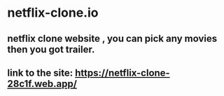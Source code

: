 # netflix-clone.io

## netflix clone website , you can pick any movies then you got trailer.

## link to the site: https://netflix-clone-28c1f.web.app/
